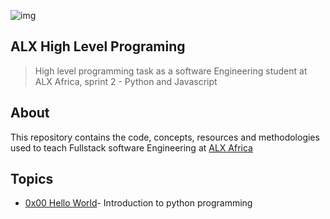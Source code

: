 ![img](https://assets.imaginablefutures.com/media/images/ALX_Logo.max-200x150.png)

## ALX High Level Programing 
> High level programming task as a software Engineering student at ALX Africa, sprint 2 - Python and Javascript

## About 
This repository contains the code, concepts, resources and methodologies used to teach Fullstack software Engineering at [ALX Africa](https://www.alxafrica.com/)

## Topics 
* [0x00 Hello World](./0x00-python-hello_world/)- Introduction to python programming